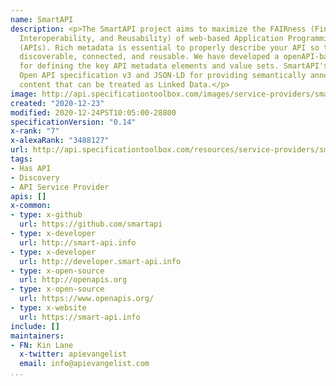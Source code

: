 ```yaml
---
name: SmartAPI
description: <p>The SmartAPI project aims to maximize the FAIRness (Findability, Accessibility,
  Interoperability, and Reusability) of web-based Application Programming Interfaces
  (APIs). Rich metadata is essential to properly describe your API so that it becomes
  discoverable, connected, and reusable. We have developed a openAPI-based specification
  for defining the key API metadata elements and value sets. SmartAPI's leverage the
  Open API specification v3 and JSON-LD for providing semantically annotated JSON
  content that can be treated as Linked Data.</p>
image: http://api.specificationtoolbox.com/images/service-providers/smartapi.jpg
created: "2020-12-23"
modified: 2020-12-24PST10:05:00-28800
specificationVersion: "0.14"
x-rank: "7"
x-alexaRank: "3488127"
url: http://api.specificationtoolbox.com/resources/service-providers/smartapi/
tags:
- Has API
- Discovery
- API Service Provider
apis: []
x-common:
- type: x-github
  url: https://github.com/smartapi
- type: x-developer
  url: http://smart-api.info
- type: x-developer
  url: http://developer.smart-api.info
- type: x-open-source
  url: http://openapis.org
- type: x-open-source
  url: https://www.openapis.org/
- type: x-website
  url: https://smart-api.info
include: []
maintainers:
- FN: Kin Lane
  x-twitter: apievangelist
  email: info@apievangelist.com
...
```

